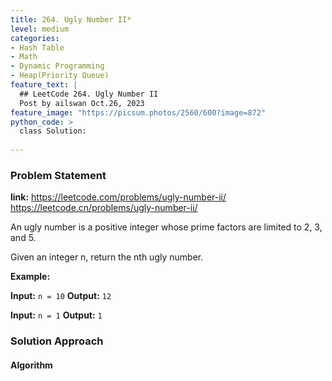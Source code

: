```yaml
---
title: 264. Ugly Number II*
level: medium
categories:
- Hash Table
- Math
- Dynamic Programming
- Heap(Priority Queue)
feature_text: |
  ## LeetCode 264. Ugly Number II
  Post by ailswan Oct.26, 2023
feature_image: "https://picsum.photos/2560/600?image=872"
python_code: >
  class Solution:
         
---
```


### Problem Statement
**link:**
https://leetcode.com/problems/ugly-number-ii/
https://leetcode.cn/problems/ugly-number-ii/
 
An ugly number is a positive integer whose prime factors are limited to 2, 3, and 5.

Given an integer n, return the nth ugly number.

 
**Example:**

**Input:** `n = 10`
**Output:** `12`
 
**Input:** `n = 1`
**Output:** `1`

### Solution Approach
 
#### Algorithm
 